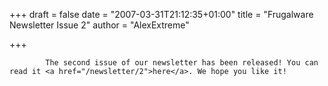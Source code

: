 
+++
draft = false
date = "2007-03-31T21:12:35+01:00"
title = "Frugalware Newsletter Issue 2"
author = "AlexExtreme"

+++

            The second issue of our newsletter has been released! You can read it <a href="/newsletter/2">here</a>. We hope you like it!
            
        